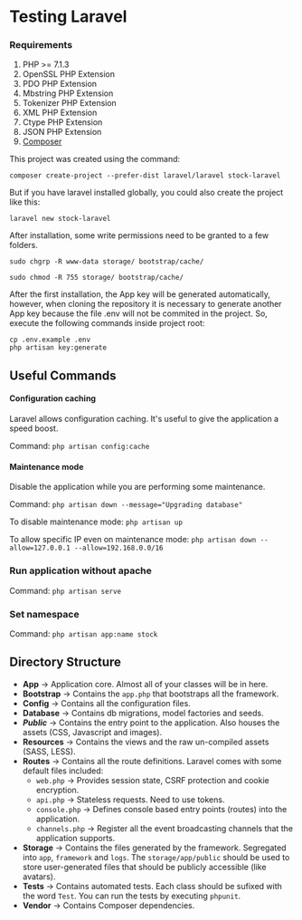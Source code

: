 # Testing Laravel

### Requirements
1. PHP >= 7.1.3
2. OpenSSL PHP Extension
3. PDO PHP Extension
4. Mbstring PHP Extension
5. Tokenizer PHP Extension
6. XML PHP Extension
7. Ctype PHP Extension
8. JSON PHP Extension
9. [Composer](https://getcomposer.org/download/)

This project was created using the command:

   `composer create-project --prefer-dist laravel/laravel stock-laravel`
   
But if you have laravel installed globally, you could also create the project like this:

   `laravel new stock-laravel`

After installation, some write permissions need to be granted to a few folders.

   ``` 
   sudo chgrp -R www-data storage/ bootstrap/cache/
   
   sudo chmod -R 755 storage/ bootstrap/cache/
   ```

After the first installation, the App key will be generated automatically, however,
when cloning the repository it is necessary to generate another App key because the file 
.env will not be commited in the project. So, execute the following commands inside project root:

  ```
  cp .env.example .env
  php artisan key:generate
  ```
 
## Useful Commands

#### Configuration caching

Laravel allows configuration caching. It's useful to give the application a speed boost.

Command: `php artisan config:cache`

#### Maintenance mode

Disable the application while you are performing some maintenance.

Command: `php artisan down --message="Upgrading database"`

To disable maintenance mode: `php artisan up`

To allow specific IP even on maintenance mode: `php artisan down --allow=127.0.0.1 --allow=192.168.0.0/16`

### Run application without apache

Command: `php artisan serve`

### Set namespace

Command: `php artisan app:name stock`

## Directory Structure

   * **App** -> Application core. Almost all of your classes will be in here.
   * **Bootstrap** -> Contains the `app.php` that bootstraps all the framework.
   * **Config** -> Contains all the configuration files.
   * **Database** -> Contains db migrations, model factories and seeds.
   * **_Public_** -> Contains the entry point to the application. Also houses the assets (CSS, Javascript and images).
   * **Resources** -> Contains the views and the raw un-compiled assets (SASS, LESS).
   * **Routes** -> Contains all the route definitions. Laravel comes with some default files included:
     * `web.php` -> Provides session state, CSRF protection and cookie encryption.
     * `api.php` -> Stateless requests. Need to use tokens.
     * `console.php` -> Defines console based entry points (routes) into the application.
     * `channels.php` -> Register all the event broadcasting channels that the application supports.
   * **Storage** -> Contains the files generated by the framework. Segregated into `app`, `framework` and `logs`. The `storage/app/public` should be used to store user-generated files that should be publicly accessible (like avatars).
   * **Tests** -> Contains automated tests. Each class should be sufixed with the word `Test`. You can run the tests by executing `phpunit`.
   * **Vendor** -> Contains Composer dependencies. 
   
    